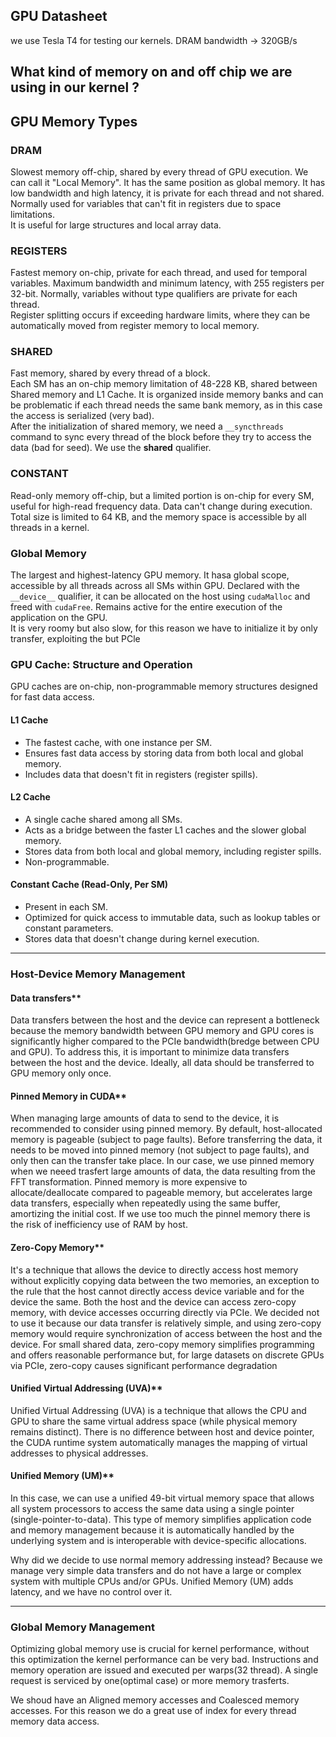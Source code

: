 ## GPU Datasheet ##
we use Tesla T4 for testing our kernels.
DRAM bandwidth -> 320GB/s
## What kind of memory on and off chip we are using in our kernel ? ##
## GPU Memory Types
### **DRAM**  
Slowest memory off-chip, shared by every thread of GPU execution. We can call it "Local Memory". It has the same position as global memory. It has low bandwidth and high latency, it is private for each thread and not shared. Normally used for variables that can't fit in registers due to space limitations.  
It is useful for large structures and local array data.

### **REGISTERS**  
Fastest memory on-chip, private for each thread, and used for temporal variables. Maximum bandwidth and minimum latency, with 255 registers per 32-bit. Normally, variables without type qualifiers are private for each thread.  
Register splitting occurs if exceeding hardware limits, where they can be automatically moved from register memory to local memory.

### **SHARED**  
Fast memory, shared by every thread of a block.  
Each SM has an on-chip memory limitation of 48-228 KB, shared between Shared memory and L1 Cache. It is organized inside memory banks and can be problematic if each thread needs the same bank memory, as in this case the access is serialized (very bad).  
After the initialization of shared memory, we need a `__syncthreads` command to sync every thread of the block before they try to access the data (bad for seed).
We use the __shared__ qualifier.

### **CONSTANT**  
Read-only memory off-chip, but a limited portion is on-chip for every SM, useful for high-read frequency data. Data can't change during execution.  
Total size is limited to 64 KB, and the memory space is accessible by all threads in a kernel.

### **Global Memory**  
The largest and highest-latency GPU memory. It hasa global scope, accessible by all threads across all SMs within GPU.
Declared with the `__device__` qualifier, it can be allocated on the host using `cudaMalloc` and freed with `cudaFree`.
Remains active for the entire execution of the application on the GPU.  
It is very roomy but also slow, for this reason we have to initialize it by only transfer, exploiting the but PCle

### **GPU Cache: Structure and Operation**  
GPU caches are on-chip, non-programmable memory structures designed for fast data access.  

#### **L1 Cache**  
- The fastest cache, with one instance per SM.  
- Ensures fast data access by storing data from both local and global memory.  
- Includes data that doesn't fit in registers (register spills).  

#### **L2 Cache**  
- A single cache shared among all SMs.  
- Acts as a bridge between the faster L1 caches and the slower global memory.  
- Stores data from both local and global memory, including register spills.  
- Non-programmable.  

#### **Constant Cache (Read-Only, Per SM)**  
- Present in each SM.  
- Optimized for quick access to immutable data, such as lookup tables or constant parameters.  
- Stores data that doesn't change during kernel execution.  
---
### Host-Device Memory Management
#### Data transfers**  
Data transfers between the host and the device can represent a bottleneck because the memory bandwidth between GPU memory and GPU cores is significantly 
higher compared to the PCIe bandwidth(bredge between CPU and GPU).
To address this, it is important to minimize data transfers between the host and the device. Ideally, all data should be transferred to GPU memory only once.
#### Pinned Memory in CUDA**  
When managing large amounts of data to send to the device, it is recommended to consider using pinned memory.
By default, host-allocated memory is pageable (subject to page faults). Before transferring the data, it needs to be moved into pinned memory (not subject to page faults), and only then can the transfer take place.
In our case, we use pinned memory when we neeed trasfert large amounts of data, the data resulting from the FFT transformation.
Pinned memory is more expensive to allocate/deallocate compared to pageable memory, but accelerates large
data transfers, especially when repeatedly using the same buffer, amortizing the initial cost.
If we use too much the pinnel memory there is the risk of inefficiency use of RAM by host.
#### Zero-Copy Memory**  
It's a technique that allows the device to directly access host memory without explicitly
copying data between the two memories, an exception to the rule that the host cannot directly access device variable
and for the device the same.
Both the host and the device can access zero-copy memory, with device accesses occurring directly via PCIe.
We decided not to use it because our data transfer is relatively simple, and using zero-copy memory would require synchronization of access between the host and the device.
For small shared data, zero-copy memory simplifies programming and offers reasonable performance but, for large datasets on discrete GPUs via PCIe, zero-copy causes significant performance degradation
#### Unified Virtual Addressing (UVA)**
Unified Virtual Addressing (UVA) is a technique that allows the CPU and GPU to share the same virtual address
space (while physical memory remains distinct). There is no difference between host and device pointer, the CUDA runtime system automatically manages the mapping of virtual addresses to physical addresses.

#### Unified Memory (UM)**
In this case, we can use a unified 49-bit virtual memory space that allows all system processors to access the same data using a single pointer (single-pointer-to-data). This type of memory simplifies application code and memory management because it is automatically handled by the underlying system and is interoperable with device-specific allocations.

Why did we decide to use normal memory addressing instead?
Because we manage very simple data transfers and do not have a large or complex system with multiple CPUs and/or GPUs. Unified Memory (UM) adds latency, and we have no control over it.

---
### Global Memory Management
Optimizing global memory use is crucial for kernel performance, without this optimization the kernel performance can be very bad.
Instructions and memory operation are issued and executed per warps(32 thread). A single request is serviced by one(optimal case) or more memory trasferts.

We shoud have an Aligned memory accesses and Coalesced memory accesses.
For this reason we do a great use of index for every thread memory data access. 
